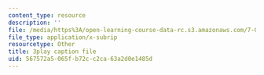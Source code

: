 ```yaml
---
content_type: resource
description: ''
file: /media/https%3A/open-learning-course-data-rc.s3.amazonaws.com/7-016-introductory-biology-fall-2018/567572a5065fb72cc2ca63a2d0e1485d_iz7rWK5cqjE.srt
file_type: application/x-subrip
resourcetype: Other
title: 3play caption file
uid: 567572a5-065f-b72c-c2ca-63a2d0e1485d
---
```

